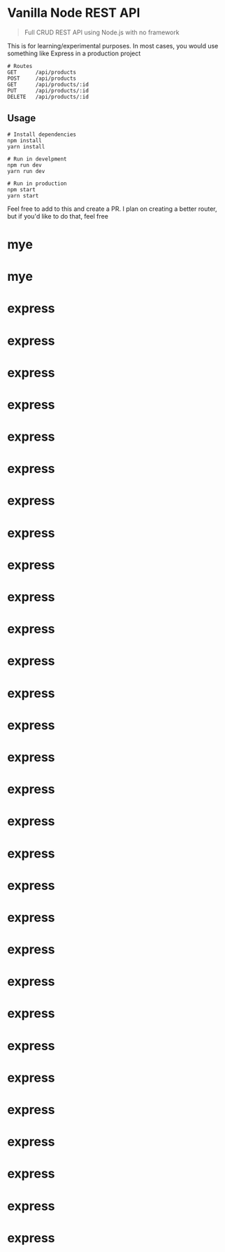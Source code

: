 # Vanilla Node REST API

> Full CRUD REST API using Node.js with no framework

This is for learning/experimental purposes. In most cases, you would use something like Express in a production project

```
# Routes
GET      /api/products
POST     /api/products
GET      /api/products/:id
PUT      /api/products/:id
DELETE   /api/products/:id

```

## Usage

```
# Install dependencies
npm install
yarn install

# Run in develpment
npm run dev
yarn run dev

# Run in production
npm start
yarn start
```

Feel free to add to this and create a PR. I plan on creating a better router, but if you'd like to do that, feel free
# mye
# mye
# express
# express
# express
# express
# express
# express
# express
# express
# express
# express
# express
# express
# express
# express
# express
# express
# express
# express
# express
# express
# express
# express
# express
# express
# express
# express
# express
# express
# express
# express
